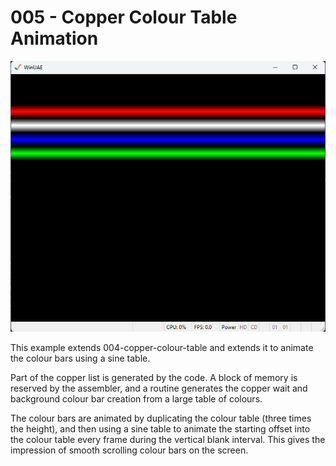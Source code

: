 # 005 - Copper Colour Table Animation
![Screenshot](./gfx/Screenshot.png)

This example extends 004-copper-colour-table and extends it to animate the colour bars using a sine table.

Part of the copper list is generated by the code. 
A block of memory is reserved by the assembler, and a routine generates the copper wait and background colour bar creation from a large table of colours.

The colour bars are animated by duplicating the colour table (three times the height),
and then using a sine table to animate the starting offset into the colour table every frame during the vertical blank interval. This gives the impression of smooth scrolling colour bars on the screen.
 


